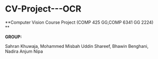 # CV-Project---OCR

**Computer Vision Course Project (COMP 425 GG,COMP 6341 GG 2224) **

**GROUP:**

Sahran Khuwaja,
Mohammed Misbah Uddin Shareef,
Bhawin Benghani,
Nadira Anjum Nipa

